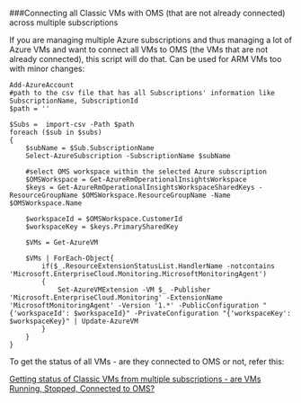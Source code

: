 ###Connecting all Classic VMs with OMS (that are not already connected) across multiple subscriptions

If you are managing multiple Azure subscriptions and thus managing a lot of Azure VMs and want to connect all VMs to OMS (the VMs that are not already connected), this script will do that. Can be used for ARM VMs too with minor changes:

```
Add-AzureAccount
#path to the csv file that has all Subscriptions' information like SubscriptionName, SubscriptionId
$path = ''

$Subs =  import-csv -Path $path
foreach ($sub in $subs)
{
    $subName = $Sub.SubscriptionName
    Select-AzureSubscription -SubscriptionName $subName

    #select OMS workspace within the selected Azure subscription
    $OMSWorkspace = Get-AzureRmOperationalInsightsWorkspace
    $keys = Get-AzureRmOperationalInsightsWorkspaceSharedKeys -ResourceGroupName $OMSWorkspace.ResourceGroupName -Name $OMSWorkspace.Name

    $workspaceId = $OMSWorkspace.CustomerId
    $workspaceKey = $keys.PrimarySharedKey

    $VMs = Get-AzureVM
 
    $VMs | ForEach-Object{
        if($_.ResourceExtensionStatusList.HandlerName -notcontains 'Microsoft.EnterpriseCloud.Monitoring.MicrosoftMonitoringAgent')
        {
            Set-AzureVMExtension -VM $_ -Publisher 'Microsoft.EnterpriseCloud.Monitoring' -ExtensionName 'MicrosoftMonitoringAgent' -Version '1.*' -PublicConfiguration "{'workspaceId': $workspaceId}" -PrivateConfiguration "{'workspaceKey': $workspaceKey}" | Update-AzureVM
        }
    }  
}
```

To get the status of all VMs - are they connected to OMS or not, refer this:

[Getting status of Classic VMs from multiple subscriptions - are VMs Running, Stopped, Connected to OMS?](https://github.com/ansingha/Operations-Management-Suite/blob/master/get-list-of-VMs-not-connected-to-OMS.md)
